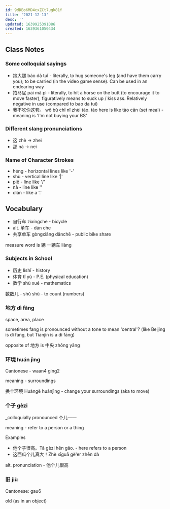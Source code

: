 ```yaml
---
id: 9dDBo6MD4cxZCt7ugk81Y
title: '2021-12-13'
desc: ''
updated: 1639925391086
created: 1639361050434
---
```


## Class Notes

### Some colloquial sayings
- 抱大腿 bào dà tuǐ - literally, to hug someone's leg (and have them carry you); to be carried (in the video game sense). Can be used in an endearing way
- 拍马屁 pāi mǎ pì - literally, to hit a horse on the butt (to encourage it to move faster), figuratively means to suck up / kiss ass.  Relatively negative in use (compared to bao da tui)
- 我不吃你这套。 wǒ bù chī nǐ zhèi tào. tào here is like tào cān (set meal) - meaning is 'I'm not buying your BS'

### Different slang pronunciations

- 这 zhè -> zhei
- 那 nà -> nei

### Name of Character Strokes

- héng - horizontal lines like '-'
- shù - vertical line like '|'
- piě - line like '/'
- nà - line like '\'
- diǎn - like a '.'

## Vocabulary

- 自行车 zìxíngche - bicycle
- alt. 单车 - dān che
- 共享单车 gòngxiǎng dānchē - public bike share

measure word is 辆 一辆车 liàng

### Subjects in School

- 历史 lìshǐ - history
- 体育 tǐ yù - P.E. (physical education)
- 数学 shù xué - mathematics 

数数儿 - shǔ shù - to count (numbers)

### 地方 dì fāng

space, area, place

sometimes fang is pronounced without a tone to mean 'central'? (like Beijing is di fang, but Tianjin is a di fāng)

opposite of 地方 is 中央 zhōng yāng

### 环境 huán jìng

Cantonese - waan4 ging2 

meaning - surroundings

换个环境 Huàngè huánjìng - change your surroundings (aka to move)

### 个子 gèzi 
_colloquially pronounced 个儿——

meaning - refer to a person or a thing

Examples

- 他个子很高。Tā gèzi hěn gāo. - here refers to a person
- 这西瓜个儿真大！Zhè xīguā gè'er zhēn dà

alt. pronunciation - 他个儿很高

### 旧 jiù

Cantonese: gau6

old (as in an object)
